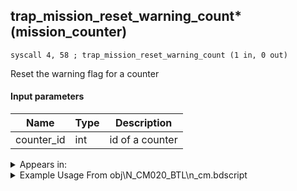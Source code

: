 ## trap_mission_reset_warning_count* (mission_counter)

`syscall 4, 58 ; trap_mission_reset_warning_count (1 in, 0 out)`

Reset the warning flag for a counter

#### Input parameters
| Name | Type | Description
|------|------|------------
| counter_id   | int   | id of a counter




<details>
	<summary>Appears in:</summary>
| filename | Entity (obj)
|----------|-------------
| obj\N_CM020_BTL\n_cm.bdscript       | ((N) Lexaeus (BTL) (CM))          

</details>

<details>
	<summary>Example Usage From obj\N_CM020_BTL\n_cm.bdscript</summary>
```plaintext
L5144:
 pushFromFSp 0
 fetchValue 4
 syscall 1, 94 ; trap_sysobj_is_exist (1 in, 1 out)
 jz L5241
 gosub 4, L4390
 jz L5238
 pushFromFWp W0
 gosub 4, L3953
 popToSp 4
 pushFromFWp W0
 pushFromFWp W4
 gosub 4, L3953
 gosub 4, L5242
 pushImm 0
 syscall 4, 58 ; trap_mission_reset_warning_count (1 in, 0 out)
 pushImm 0
 syscall 4, 50 ; trap_mission_warning_count (1 in, 0 out)
 pushFromFWp W0
 pushImm 72
 add 
 pushFromFWp W4
 gosub 4, L3953
 cfti 
 pushImmf 15
 divf 
 citf 
 memcpy 0
```
</details>

